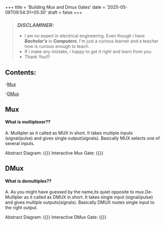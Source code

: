 +++
title = 'Building Mux and Dmux Gates'
date = '2025-05-09T09:54:31+05:30'
draft = false 
+++
> ### ***DISCLAMINER:***
> -  I am no expert in electrical engineering. Even though i have ***Bachelor's*** in ***Computers***. I'm just a curious learner and a teacher how is curious enough to teach.
> - If i make any mistake, i happy to get it right and learn from you.
> - Thank You!!!

## Contents:
-[Mux](#mux)

-[DMux](#dmux)

## Mux
#### What is multiplexer??
A. Mulitpler as it called as MUX in short. It takes multiple inputs (signal/pulse) and gives single output(signals). 
 Basically MUX selects one of several inputs.

Abstract Diagram:
{{<BothMuxTest>}}
Interactive Mux Gate:
{{</BothMuxTest>}}

## DMux
#### What is demultiplex??
A. As you might have guessed by the name,its quiet opposite to mux.De-Mulitpler as it called as DMUX in short. It takes single input (signal/pulse) and gives multiple outputs(signals). 
 Basically DMUX routes single input to the right output.

Abstract Diagram:
{{<BothDMuxTest>}}
Interactive DMux Gate:
{{</BothDMuxTest>}}